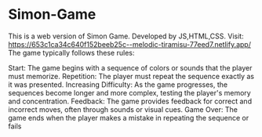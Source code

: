 # Simon-Game
This is a web version of Simon Game. Developed by JS,HTML,CSS.
Visit: https://653c1ca34c640f152beeb25c--melodic-tiramisu-77eed7.netlify.app/
The game typically follows these rules:

Start: The game begins with a sequence of colors or sounds that the player must memorize.
Repetition: The player must repeat the sequence exactly as it was presented.
Increasing Difficulty: As the game progresses, the sequences become longer and more complex, testing the player's memory and concentration.
Feedback: The game provides feedback for correct and incorrect moves, often through sounds or visual cues.
Game Over: The game ends when the player makes a mistake in repeating the sequence or fails 
